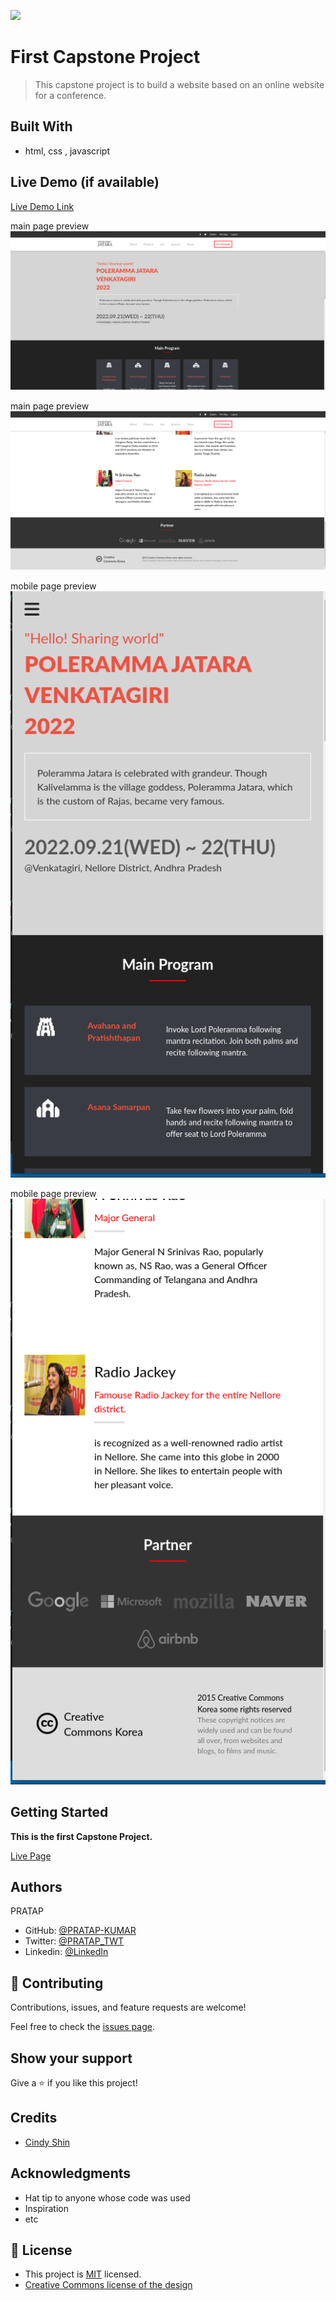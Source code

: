 ![](https://img.shields.io/badge/Microverse-blueviolet)

# First Capstone Project

> This capstone project is to build a website based on an online website for a conference.


## Built With

- html, css , javascript

## Live Demo (if available)

[Live Demo Link](https://www.loom.com/share/67fa5845c0c7429791f35c33fd5dbdf4)

main page preview  
![main page](project-images-preview/desktop_1.png)

main page preview  
![about page](project-images-preview/desktop_2.png)

mobile page preview  
![main page](project-images-preview/mobile_1.png)

mobile page preview  
![about page](project-images-preview/mobile_2.png)


## Getting Started

**This is the first Capstone Project.**

[Live Page](https://pratap-kumar.github.io/first-capstone-project/)


## Authors

PRATAP

- GitHub: [@PRATAP-KUMAR](https://github.com/PRATAP-KUMAR)
- Twitter: [@PRATAP_TWT](https://twitter.com/PRATAP_TWT)
- Linkedin: [@LinkedIn](https://www.linkedin.com/in/pratap-kumar-panabaka-755489236/)

## 🤝 Contributing

Contributions, issues, and feature requests are welcome!

Feel free to check the [issues page](https://github.com/PRATAP-KUMAR/first-capstone-project/issues).

## Show your support

Give a ⭐️ if you like this project!

## Credits

- [Cindy Shin](https://www.behance.net/adagio07)

## Acknowledgments

- Hat tip to anyone whose code was used
- Inspiration
- etc

## 📝 License

- This project is [MIT](./MIT.md) licensed.
- [Creative Commons license of the design](https://creativecommons.org/licenses/by-nc/4.0/)
